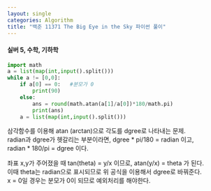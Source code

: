```yaml
---
layout: single
categories: Algorithm
title: "백준 11371 The Big Eye in the Sky 파이썬 풀이"
---
```

#### 실버 5, 수학, 기하학

```py
import math
a = list(map(int,input().split()))
while a != [0,0]:
    if a[0] == 0:   #분모가 0
        print(90)
    else:
        ans = round(math.atan(a[1]/a[0])*180/math.pi)
        print(ans)
    a = list(map(int,input().split()))
```
삼각함수를 이용해 atan (arctan)으로 각도를 dgree로 나타내는 문제.<br>
radian과 dgree가 헷갈리는 부분이라면, dgree * pi/180 = radian 이고,<br>
radian * 180/pi = dgree 이다.<br>

좌표 x,y가 주어졌을 때 tan(theta) = y/x 이므로, atan(y/x) = theta 가 된다.<br>
이때 theta는 radian으로 표시되므로 위 공식을 이용해서 dgree로 바꿔준다.<br>
x = 0일 경우는 분모가 0이 되므로 예외처리를 해야한다.